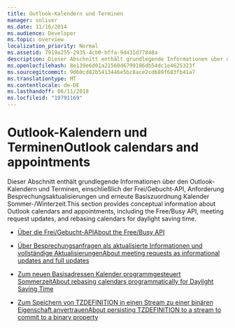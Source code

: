 ```yaml
---
title: Outlook-Kalendern und Terminen
manager: soliver
ms.date: 11/16/2014
ms.audience: Developer
ms.topic: overview
localization_priority: Normal
ms.assetid: 7919a255-2935-4cb0-bffa-9d431d77848a
description: Dieser Abschnitt enthält grundlegende Informationen über den Outlook-Kalendern und Terminen, einschließlich der Frei/Gebucht-API, Anforderung Besprechungsaktualisierungen und erneute Basiszuordnung Kalender Sommer-/Winterzeit.
ms.openlocfilehash: 8e139e6d01a21560d6799186db54dc1e4625323f
ms.sourcegitcommit: 9d60cd82b5413446e5bc8ace2cd689f683fb41a7
ms.translationtype: MT
ms.contentlocale: de-DE
ms.lasthandoff: 06/11/2018
ms.locfileid: "19791169"
---
```

# <a name="outlook-calendars-and-appointments"></a><span data-ttu-id="9b459-103">Outlook-Kalendern und Terminen</span><span class="sxs-lookup"><span data-stu-id="9b459-103">Outlook calendars and appointments</span></span>

<span data-ttu-id="9b459-104">Dieser Abschnitt enthält grundlegende Informationen über den Outlook-Kalendern und Terminen, einschließlich der Frei/Gebucht-API, Anforderung Besprechungsaktualisierungen und erneute Basiszuordnung Kalender Sommer-/Winterzeit.</span><span class="sxs-lookup"><span data-stu-id="9b459-104">This section provides conceptual information about Outlook calendars and appointments, including the Free/Busy API, meeting request updates, and rebasing calendars for daylight saving time.</span></span> 

- [<span data-ttu-id="9b459-105">Über die Frei/Gebucht-API</span><span class="sxs-lookup"><span data-stu-id="9b459-105">About the Free/Busy API</span></span>](about-the-free-busy-api.md)
    
- [<span data-ttu-id="9b459-106">Über Besprechungsanfragen als aktualisierte Informationen und vollständige Aktualisierungen</span><span class="sxs-lookup"><span data-stu-id="9b459-106">About meeting requests as informational updates and full updates</span></span>](about-meeting-requests-as-informational-updates-and-full-updates.md)
    
- [<span data-ttu-id="9b459-107">Zum neuen Basisadressen Kalender programmgesteuert Sommerzeit</span><span class="sxs-lookup"><span data-stu-id="9b459-107">About rebasing calendars programmatically for Daylight Saving Time</span></span>](about-rebasing-calendars-programmatically-for-daylight-saving-time.md)
    
- [<span data-ttu-id="9b459-108">Zum Speichern von TZDEFINITION in einen Stream zu einer binären Eigenschaft anvertrauen</span><span class="sxs-lookup"><span data-stu-id="9b459-108">About persisting TZDEFINITION to a stream to commit to a binary property</span></span>](about-persisting-tzdefinition-to-a-stream-to-commit-to-a-binary-property.md)
    

